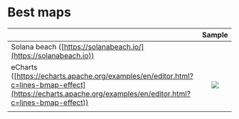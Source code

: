 # Best maps

|                                                                                                                                                            |                                             Sample                                             |
| ---------------------------------------------------------------------------------------------------------------------------------------------------------- | :--------------------------------------------------------------------------------------------: |
| Solana beach ([https://solanabeach.io/](https://solanabeach.io))                                                                                           |                                                                                                |
| eCharts ([https://echarts.apache.org/examples/en/editor.html?c=lines-bmap-effect](https://echarts.apache.org/examples/en/editor.html?c=lines-bmap-effect)) | ![](https://echarts.apache.org/examples/data/thumb/lines-bmap-effect.webp?\_v\_=1643452312113) |
|                                                                                                                                                            |                                                                                                |
